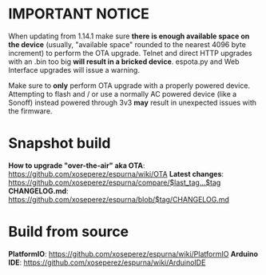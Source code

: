 # IMPORTANT NOTICE

When updating from 1.14.1 make sure **there is enough available space on the device** (usually, "available space" rounded to the nearest 4096 byte increment) to perform the OTA upgrade. Telnet and direct HTTP upgrades with an .bin too big **will result in a bricked device**. espota.py and Web Interface upgrades will issue a warning.

Make sure to **only** perform OTA upgrade with a properly powered device. Attempting to flash and / or use a normally AC powered device (like a Sonoff) instead powered through 3v3 **may** result in unexpected issues with the firmware.

# Snapshot build

**How to upgrade "over-the-air" aka OTA**: https://github.com/xoseperez/espurna/wiki/OTA
**Latest changes**: https://github.com/xoseperez/espurna/compare/$last_tag...$tag
**CHANGELOG.md**: https://github.com/xoseperez/espurna/blob/$tag/CHANGELOG.md

# Build from source

**PlatformIO**: https://github.com/xoseperez/espurna/wiki/PlatformIO
**Arduino IDE**: https://github.com/xoseperez/espurna/wiki/ArduinoIDE
